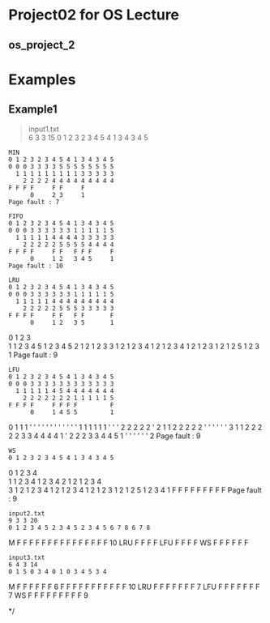 Project02 for OS Lecture   
========================
os_project_2   
------------
# Examples
## Example1
>input1.txt   
    6 3 3 15
    0 1 2 3 2 3 4 5 4 1 3 4 3 4 5

    MIN
    0 1 2 3 2 3 4 5 4 1 3 4 3 4 5
    0 0 0 3 3 3 3 5 5 5 5 5 5 5 5
      1 1 1 1 1 1 1 1 1 3 3 3 3 3
        2 2 2 2 4 4 4 4 4 4 4 4 4
    F F F F     F F     F        
          0     2 3     1
    Page fault : 7

    FIFO
    0 1 2 3 2 3 4 5 4 1 3 4 3 4 5
    0 0 0 3 3 3 3 3 3 1 1 1 1 1 5 
      1 1 1 1 1 4 4 4 4 3 3 3 3 3
        2 2 2 2 2 5 5 5 5 4 4 4 4
    F F F F     F F   F F F     F
          0     1 2   3 4 5     1
    Page fault : 10

    LRU
    0 1 2 3 2 3 4 5 4 1 3 4 3 4 5
    0 0 0 3 3 3 3 3 3 1 1 1 1 1 5
      1 1 1 1 1 4 4 4 4 4 4 4 4 4
        2 2 2 2 2 5 5 5 3 3 3 3 3
    F F F F     F F   F F       F
          0     1 2   3 5       1
0   1 2 3       
1     1 2 3 4 5       1 2 3 4 5
2       1 2 1 2 3 
3         1 2 1 2 3 4   1 2 1 2 3
4               1 2 1 2 3 1 2 1 2
5                 1 2 3         1
    Page fault : 9

    LFU
    0 1 2 3 2 3 4 5 4 1 3 4 3 4 5
    0 0 0 3 3 3 3 3 3 3 3 3 3 3 3 
      1 1 1 1 1 4 5 4 4 4 4 4 4 4
        2 2 2 2 2 2 2 1 1 1 1 1 5
    F F F F     F F F F         F
          0     1 4 5 5         1
0   1 1 1 ' ' ' ' ' ' ' ' ' ' ' '
1     1 1 1 1 1 ' ' ' 2 2 2 2 2 '
2       1 1 2 2 2 2 2 ' ' ' ' ' '
3         1 1 2 2 2 2 2 3 3 4 4 4
4               1 ' 2 2 2 3 3 4 4
5                 1 ' ' ' ' ' ' 2
    Page fault : 9

    WS
    0 1 2 3 2 3 4 5 4 1 3 4 3 4 5
0   1 2 3 4     
1     1 2 3 4         1 2 3 4
2       1 2 1 2 3 4      
3         1 2 1 2 3 4   1 2 1 2 3
4               1 2 1 2 3 1 2 1 2
5                 1 2 3 4       1
    F F F F     F F   F F       F
    Page fault : 9

    input2.txt
    9 3 3 20
    0 1 2 3 4 5 2 3 4 5 2 3 4 5 6 7 8 6 7 8
M   F F F F
F   F F F F     F F   F F F     F           10
LRU F F F F
LFU F F F F
WS  F F F F F F

    input3.txt
    6 4 3 14
    0 1 5 0 3 4 0 1 0 3 4 5 3 4
M   F F F   F F           F     6 
F   F F F   F F F F       F F F 10
LRU F F F   F F   F       F     7
LFU F F F   F F   F       F     7
WS  F F F   F F   F   F F F     9

   */